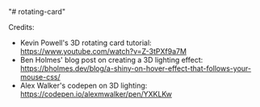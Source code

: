 "# rotating-card" 

Credits:
* Kevin Powell's 3D rotating card tutorial: https://www.youtube.com/watch?v=Z-3tPXf9a7M
* Ben Holmes' blog post on creating a 3D lighting effect: https://bholmes.dev/blog/a-shiny-on-hover-effect-that-follows-your-mouse-css/
* Alex Walker's codepen on 3D lighting: https://codepen.io/alexmwalker/pen/YXKLKw
